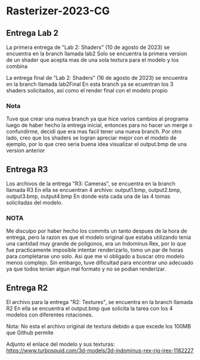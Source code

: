 # Rasterizer-2023-CG
## Entrega Lab 2
La primera entrega de "Lab 2: Shaders" (10 de agosto de 2023) se encuentra en la branch llamada lab2
Solo se encuentra la primera version de un shader que acepta mas de una sola textura para el modelo y los combina

La entrega final de "Lab 2: Shaders" (16 de agosto de 2023) se encuentra en la branch llamada lab2Final
En esta branch ya se ecuentran los 3 shaders solicitados, asi como el render final con el modelo propio

### Nota
Tuve que crear una nueva branch ya que hice varios cambios al programa luego de haber hecho la entrega inicial, 
entonces para no hacer un merge o confundirme, decidi que era mas facil tener una nueva branch. 
Por otro lado, creo que los shaders se logran apreciar mejor con el modelo de ejemplo, por lo que creo seria buena idea visualizar el output.bmp de una version anterior

## Entrega R3
Los archivos de la entrega "R3: Cameras", se encuentra en la branch llamada R3
En ella se encuentran 4 archivo: output1.bmp, output2.bmp, output3.bmp, output4.bmp
En donde esta cada una de las 4 tomas solicitadas del modelo.

### NOTA
Me disculpo por haber hecho los commits un tanto despues de la hora de entrega, pero la razon es que 
el modelo original que estaba utilizando tenia una cantidad muy grande de poligonos, era un Indominus Rex,
por lo que fue practicamente imposible intentar renderizarlo, tomo un par de horas para completarse uno solo.
Asi que me vi obligado a buscar otro modelo menos complejo. Sin embargo, tuve dificultad para encontrar uno
adecuado ya que todos tenian algun mal formato y no se podian renderizar.


## Entrega R2
El archivo para la entrega "R2: Textures", se encuentra en la branch llamada R2
En ella se encuentra el output.bmp que solicita la tarea con los 4 modelos con diferentes rotaciones.

Nota: No esta el archivo original de textura debido a que excede los 100MB que Github permite

Adjunto el enlace del modelo y sus texturas:
https://www.turbosquid.com/3d-models/3d-indominus-rex-rig-irex-1182227


